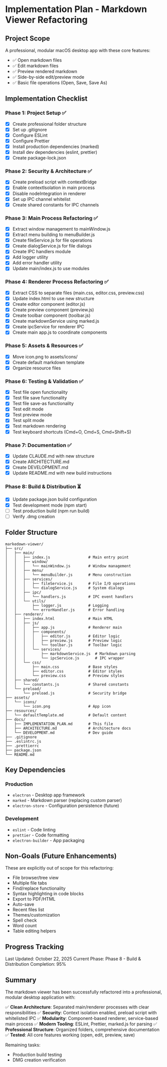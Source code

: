 # Implementation Plan - Markdown Viewer Refactoring

## Project Scope

A professional, modular macOS desktop app with these core features:
- ✅ Open markdown files
- ✅ Edit markdown files
- ✅ Preview rendered markdown
- ✅ Side-by-side edit/preview mode
- ✅ Basic file operations (Open, Save, Save As)

## Implementation Checklist

### Phase 1: Project Setup ✅
- [x] Create professional folder structure
- [x] Set up .gitignore
- [x] Configure ESLint
- [x] Configure Prettier
- [x] Install production dependencies (marked)
- [x] Install dev dependencies (eslint, prettier)
- [x] Create package-lock.json

### Phase 2: Security & Architecture ✅
- [x] Create preload script with contextBridge
- [x] Enable contextIsolation in main process
- [x] Disable nodeIntegration in renderer
- [x] Set up IPC channel whitelist
- [x] Create shared constants for IPC channels

### Phase 3: Main Process Refactoring ✅
- [x] Extract window management to mainWindow.js
- [x] Extract menu building to menuBuilder.js
- [x] Create fileService.js for file operations
- [x] Create dialogService.js for file dialogs
- [x] Create IPC handlers module
- [x] Add logger utility
- [x] Add error handler utility
- [x] Update main/index.js to use modules

### Phase 4: Renderer Process Refactoring ✅
- [x] Extract CSS to separate files (main.css, editor.css, preview.css)
- [x] Update index.html to use new structure
- [x] Create editor component (editor.js)
- [x] Create preview component (preview.js)
- [x] Create toolbar component (toolbar.js)
- [x] Create markdownService using marked.js
- [x] Create ipcService for renderer IPC
- [x] Create main app.js to coordinate components

### Phase 5: Assets & Resources ✅
- [x] Move icon.png to assets/icons/
- [x] Create default markdown template
- [x] Organize resource files

### Phase 6: Testing & Validation ✅
- [x] Test file open functionality
- [x] Test file save functionality
- [x] Test file save-as functionality
- [x] Test edit mode
- [x] Test preview mode
- [x] Test split mode
- [x] Test markdown rendering
- [x] Test keyboard shortcuts (Cmd+O, Cmd+S, Cmd+Shift+S)

### Phase 7: Documentation ✅
- [x] Update CLAUDE.md with new structure
- [x] Create ARCHITECTURE.md
- [x] Create DEVELOPMENT.md
- [x] Update README.md with new build instructions

### Phase 8: Build & Distribution ⏳
- [x] Update package.json build configuration
- [x] Test development mode (npm start)
- [ ] Test production build (npm run build)
- [ ] Verify .dmg creation

## Folder Structure

```
markedown-viewer/
├── src/
│   ├── main/
│   │   ├── index.js                 # Main entry point
│   │   ├── window/
│   │   │   └── mainWindow.js        # Window management
│   │   ├── menu/
│   │   │   └── menuBuilder.js       # Menu construction
│   │   ├── services/
│   │   │   ├── fileService.js       # File I/O operations
│   │   │   └── dialogService.js     # System dialogs
│   │   ├── ipc/
│   │   │   └── handlers.js          # IPC event handlers
│   │   └── utils/
│   │       ├── logger.js            # Logging
│   │       └── errorHandler.js      # Error handling
│   ├── renderer/
│   │   ├── index.html               # Main HTML
│   │   ├── js/
│   │   │   ├── app.js               # Renderer main
│   │   │   ├── components/
│   │   │   │   ├── editor.js        # Editor logic
│   │   │   │   ├── preview.js       # Preview logic
│   │   │   │   └── toolbar.js       # Toolbar logic
│   │   │   └── services/
│   │   │       ├── markdownService.js  # Markdown parsing
│   │   │       └── ipcService.js       # IPC wrapper
│   │   └── css/
│   │       ├── main.css             # Base styles
│   │       ├── editor.css           # Editor styles
│   │       └── preview.css          # Preview styles
│   ├── shared/
│   │   └── constants.js             # Shared constants
│   └── preload/
│       └── preload.js               # Security bridge
├── assets/
│   └── icons/
│       └── icon.png                 # App icon
├── resources/
│   └── defaultTemplate.md           # Default content
├── docs/
│   ├── IMPLEMENTATION_PLAN.md       # This file
│   ├── ARCHITECTURE.md              # Architecture docs
│   └── DEVELOPMENT.md               # Dev guide
├── .gitignore
├── .eslintrc.js
├── .prettierrc
├── package.json
└── README.md
```

## Key Dependencies

### Production
- `electron` - Desktop app framework
- `marked` - Markdown parser (replacing custom parser)
- `electron-store` - Configuration persistence (future)

### Development
- `eslint` - Code linting
- `prettier` - Code formatting
- `electron-builder` - App packaging

## Non-Goals (Future Enhancements)

These are explicitly out of scope for this refactoring:
- File browser/tree view
- Multiple file tabs
- Find/replace functionality
- Syntax highlighting in code blocks
- Export to PDF/HTML
- Auto-save
- Recent files list
- Themes/customization
- Spell check
- Word count
- Table editing helpers

## Progress Tracking

Last Updated: October 22, 2025
Current Phase: Phase 8 - Build & Distribution
Completion: 95%

## Summary

The markdown viewer has been successfully refactored into a professional, modular desktop application with:

✅ **Clean Architecture**: Separated main/renderer processes with clear responsibilities
✅ **Security**: Context isolation enabled, preload script with whitelisted IPC
✅ **Modularity**: Component-based renderer, service-based main process
✅ **Modern Tooling**: ESLint, Prettier, marked.js for parsing
✅ **Professional Structure**: Organized folders, comprehensive documentation
✅ **Tested**: All core features working (open, edit, preview, save)

Remaining tasks:
- Production build testing
- DMG creation verification

